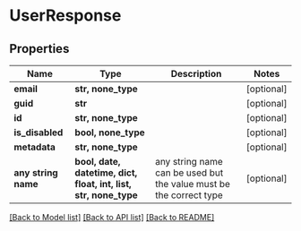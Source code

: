 # UserResponse


## Properties
Name | Type | Description | Notes
------------ | ------------- | ------------- | -------------
**email** | **str, none_type** |  | [optional] 
**guid** | **str** |  | [optional] 
**id** | **str, none_type** |  | [optional] 
**is_disabled** | **bool, none_type** |  | [optional] 
**metadata** | **str, none_type** |  | [optional] 
**any string name** | **bool, date, datetime, dict, float, int, list, str, none_type** | any string name can be used but the value must be the correct type | [optional]

[[Back to Model list]](../README.md#documentation-for-models) [[Back to API list]](../README.md#documentation-for-api-endpoints) [[Back to README]](../README.md)


